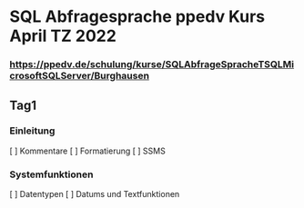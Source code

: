 # SQL Abfragesprache ppedv Kurs April TZ 2022

### https://ppedv.de/schulung/kurse/SQLAbfrageSpracheTSQLMicrosoftSQLServer/Burghausen

## Tag1
### Einleitung
[ ] Kommentare
[ ] Formatierung
[ ] SSMS 

### Systemfunktionen
[ ] Datentypen
[ ] Datums und Textfunktionen
 
